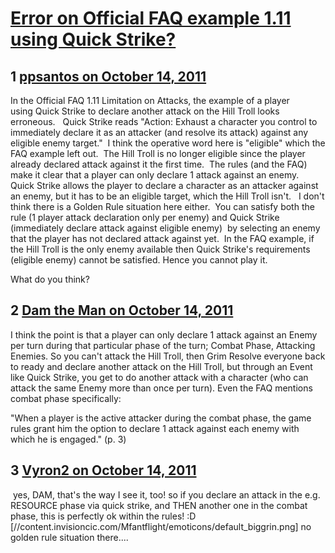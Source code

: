 # [Error on Official FAQ example 1.11 using Quick Strike?](https://community.fantasyflightgames.com/topic/54736-error-on-official-faq-example-111-using-quick-strike/)

## 1 [ppsantos on October 14, 2011](https://community.fantasyflightgames.com/topic/54736-error-on-official-faq-example-111-using-quick-strike/?do=findComment&comment=542092)

In the Official FAQ 1.11 Limitation on Attacks, the example of a player using Quick Strike to declare another attack on the Hill Troll looks erroneous.   Quick Strike reads "Action: Exhaust a character you control to immediately declare it as an attacker (and resolve its attack) against any eligible enemy target."  I think the operative word here is "eligible" which the FAQ example left out.  The Hill Troll is no longer eligible since the player already declared attack against it the first time.  The rules (and the FAQ) make it clear that a player can only declare 1 attack against an enemy.  Quick Strike allows the player to declare a character as an attacker against an enemy, but it has to be an eligible target, which the Hill Troll isn't.   I don't think there is a Golden Rule situation here either.  You can satisfy both the rule (1 player attack declaration only per enemy) and Quick Strike (immediately declare attack against eligible enemy)  by selecting an enemy that the player has not declared attack against yet.  In the FAQ example, if the Hill Troll is the only enemy available then Quick Strike's requirements (eligible enemy) cannot be satisfied. Hence you cannot play it.

What do you think?

## 2 [Dam the Man on October 14, 2011](https://community.fantasyflightgames.com/topic/54736-error-on-official-faq-example-111-using-quick-strike/?do=findComment&comment=542094)

I think the point is that a player can only declare 1 attack against an Enemy per turn during that particular phase of the turn; Combat Phase, Attacking Enemies. So you can't attack the Hill Troll, then Grim Resolve everyone back to ready and declare another attack on the Hill Troll, but through an Event like Quick Strike, you get to do another attack with a character (who can attack the same Enemy more than once per turn). Even the FAQ mentions combat phase specifically:

"When a player is the active attacker during the combat
phase, the game rules grant him the option to declare
1 attack against each enemy with which he is engaged." (p. 3)

## 3 [Vyron2 on October 14, 2011](https://community.fantasyflightgames.com/topic/54736-error-on-official-faq-example-111-using-quick-strike/?do=findComment&comment=542149)

 yes, DAM, that's the way I see it, too! so if you declare an attack in the e.g. RESOURCE phase via quick strike, and THEN another one in the combat phase, this is perfectly ok within the rules! :D [//content.invisioncic.com/Mfantflight/emoticons/default_biggrin.png] no golden rule situation there....

